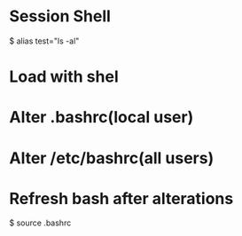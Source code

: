 # Session Shell
$ alias test="ls -al"

# Load with shel
# Alter .bashrc(local user)
# Alter /etc/bashrc(all users)


# Refresh bash after alterations
$ source .bashrc


